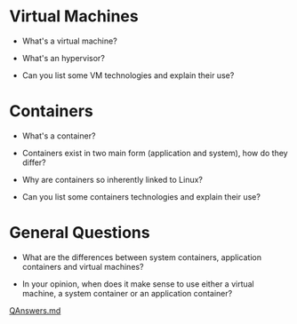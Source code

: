 #  Virtual Machines
- What's a virtual machine?

- What's an hypervisor?

- Can you list some VM technologies and explain their use?

# Containers

- What's a container?

- Containers exist in two main form (application and system), how do they differ?

- Why are containers so inherently linked to Linux?

- Can you list some containers technologies and explain their use?

# General Questions

- What are the differences between system containers, application containers and virtual machines?

- In your opinion, when does it make sense to use either a virtual machine, a system container or an application container?

[QAnswers.md](QAnswers.md)
